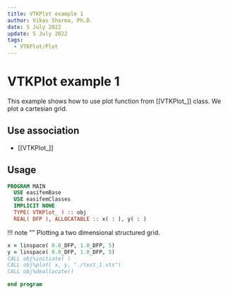```yaml
---
title: VTKPlot example 1
author: Vikas Sharma, Ph.D.
date: 5 July 2022
update: 5 July 2022
tags:
  - VTKPlot/Plot
---
```


# VTKPlot example 1

This example shows how to use plot function from [[VTKPlot_]] class. We plot a cartesian grid.

## Use association

- [[VTKPlot_]]

## Usage

```fortran
PROGRAM MAIN
  USE easifemBase
  USE easifemClasses
  IMPLICIT NONE
  TYPE( VTKPlot_ ) :: obj
  REAL( DFP ), ALLOCATABLE :: x( : ), y( : )
```

!!! note ""
Plotting a two dimensional structured grid.

```fortran
x = linspace( 0.0_DFP, 1.0_DFP, 5)
y = linspace( 0.0_DFP, 1.0_DFP, 5)
CALL obj%initiate( )
CALL obj%plot( x, y, "./test_1.vts")
CALL obj%deallocate()
```

```fortran
end program
```
